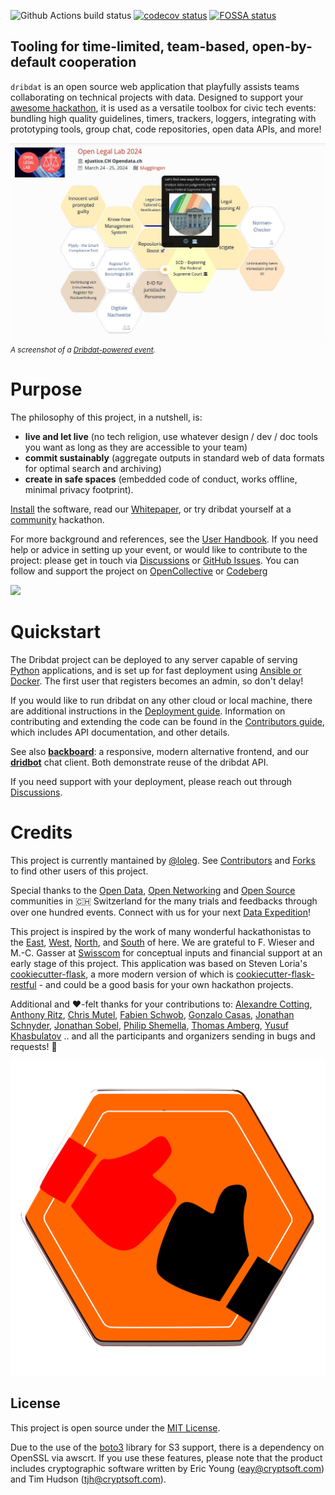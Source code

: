 ![Github Actions build status](https://github.com/dribdat/dribdat/workflows/build/badge.svg)
[![codecov status](https://codecov.io/gh/dribdat/dribdat/branch/main/graph/badge.svg?token=Ccd1vTxRXg)](https://codecov.io/gh/dribdat/dribdat)
[![FOSSA status](https://app.fossa.com/api/projects/git%2Bgithub.com%2Floleg%2Fdribdat.svg?type=shield)](https://app.fossa.com/projects/git%2Bgithub.com%2Floleg%2Fdribdat?ref=badge_shield)

## Tooling for time-limited, team-based, open-by-default cooperation

`dribdat` is an open source web application that playfully assists teams collaborating on technical projects with data. Designed to support your [awesome hackathon](https://github.com/dribdat/awesome-hackathon), it is used as a versatile toolbox for civic tech events: bundling high quality guidelines, timers, trackers, loggers, integrating with prototyping tools, group chat, code repositories, open data APIs, and more!

![Screenshot of a Dribdat instance](dribdat/static/img/screenshot_oll24.jpg)
<br><small><i>A screenshot of a [Dribdat-powered event](https://challenges.openlegallab.ch/event/6).</i></small>

# Purpose

The philosophy of this project, in a nutshell, is: 

- **live and let live** (no tech religion, use whatever design / dev / doc tools you want as long as they are accessible to your team)
- **commit sustainably** (aggregate outputs in standard web of data formats for optimal search and archiving)
- **create in safe spaces** (embedded code of conduct, works offline, minimal privacy footprint). 

[Install](https://dribdat.cc/deploy) the software, read our [Whitepaper](https://dribdat.cc/whitepaper), or try dribdat yourself at a [community](https://forum.opendata.ch/c/expeditions/hackathons/16/l/latest) hackathon.

For more background and references, see the [User Handbook](https://docs.dribdat.cc/usage). If you need help or advice in setting up your event, or would like to contribute to the project: please get in touch via [Discussions](https://github.com/orgs/dribdat/discussions) or [GitHub Issues](https://github.com/dribdat/dribdat/issues). You can follow and support the project on [OpenCollective](https://opencollective.com/dribdat/updates) or [Codeberg](https://codeberg.org/dribdat)

<a href="https://opencollective.com/dribdat/donate" target="_blank"><img src="https://opencollective.com/dribdat/donate/button@2x.png?color=blue" width=300 /></a>

# Quickstart

The Dribdat project can be deployed to any server capable of serving [Python](https://python.org) applications, and is set up for fast deployment using [Ansible or Docker](https://dribdat.cc/deploy). The first user that registers becomes an admin, so don't delay! 

If you would like to run dribdat on any other cloud or local machine, there are additional instructions in the [Deployment guide](https://docs.dribdat.cc/deploy). Information on contributing and extending the code can be found in the [Contributors guide](https://docs.dribdat.cc/contribute), which includes API documentation, and other details.

See also **[backboard](https://github.com/dribdat/backboard)**: a responsive, modern alternative frontend, and our **[dridbot](https://github.com/dribdat/dridbot)** chat client. Both demonstrate reuse of the dribdat API.

If you need support with your deployment, please reach out through [Discussions](https://github.com/orgs/dribdat/discussions).

# Credits

This project is currently mantained by [@loleg](https://github.com/loleg). See [Contributors](https://github.com/dataletsch/dribdat/graphs/contributors) and [Forks](https://github.com/dataletsch/dribdat/network/members) to find other users of this project.

Special thanks to the [Open Data](https://hack.opendata.ch), [Open Networking](https://now.makezurich.ch/) and [Open Source](https://hacknight.dinacon.ch) communities in 🇨🇭 Switzerland for the many trials and feedbacks through over one hundred events. Connect with us for your next [Data Expedition](https://schoolofdata.ch)!

This project is inspired by the work of many wonderful hackathonistas to the [East](https://meta.dribdat.cc/project/42), [West](https://meta.dribdat.cc/project/7), [North](https://meta.dribdat.cc/project/10), and [South](https://meta.dribdat.cc/project/41) of here. We are grateful to F. Wieser and M.-C. Gasser at [Swisscom](http://swisscom.com) for conceptual inputs and financial support at an early stage of this project. This application was based on Steven Loria's [cookiecutter-flask](https://github.com/sloria/cookiecutter-flask), a more modern version of which is [cookiecutter-flask-restful](https://github.com/karec/cookiecutter-flask-restful) - and could be a good basis for your own hackathon projects. 

Additional and ♥-felt thanks for your contributions to: [Alexandre Cotting](https://github.com/Cotting), [Anthony Ritz](https://github.com/RitzAnthony), [Chris Mutel](https://github.com/cmutel), [Fabien Schwob](https://github.com/jibaku), [Gonzalo Casas](https://github.com/gonzalocasas), [Jonathan Schnyder](https://github.com/jonHESSO), [Jonathan Sobel](https://github.com/JonathanSOBEL), [Philip Shemella](https://github.com/philshem), [Thomas Amberg](https://github.com/tamberg), [Yusuf Khasbulatov](https://github.com/khashashin) .. and all the participants and organizers sending in bugs and requests! 🤗

![Dribdat Logo](dribdat/static/img/logo/logo13.png)

## License

This project is open source under the [MIT License](LICENSE).

Due to the use of the [boto3](https://github.com/boto/boto3/) library for S3 support, there is a dependency on OpenSSL via awscrt. If you use these features, please note that the product includes cryptographic software written by Eric Young (eay@cryptsoft.com) and Tim Hudson (tjh@cryptsoft.com).
